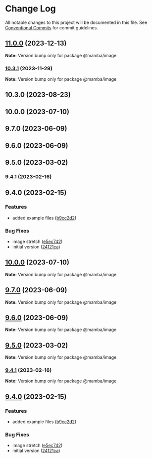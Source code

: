 # Change Log

All notable changes to this project will be documented in this file.
See [Conventional Commits](https://conventionalcommits.org) for commit guidelines.

## [11.0.0](https://github.com/stone-payments/pos-mamba-sdk/compare/@mamba/image@10.3.1...@mamba/image@11.0.0) (2023-12-13)

**Note:** Version bump only for package @mamba/image





### [10.3.1](https://github.com/stone-payments/pos-mamba-sdk/compare/@mamba/image@10.3.0...@mamba/image@10.3.1) (2023-11-29)

**Note:** Version bump only for package @mamba/image





## 10.3.0 (2023-08-23)

## 10.0.0 (2023-07-10)

## 9.7.0 (2023-06-09)

## 9.6.0 (2023-06-09)

## 9.5.0 (2023-03-02)

### 9.4.1 (2023-02-16)

## 9.4.0 (2023-02-15)


### Features

* added example files ([b9cc2d2](https://github.com/stone-payments/pos-mamba-sdk/commit/b9cc2d2e0b7b1d2f2eb2f96af250913d6338032e))


### Bug Fixes

* image stretch ([e5ec742](https://github.com/stone-payments/pos-mamba-sdk/commit/e5ec742d9dcce70db3d4e8c5fb5476f1d10f4279))
* initial version ([24121ca](https://github.com/stone-payments/pos-mamba-sdk/commit/24121ca9ce580018b577db29b771ee073b44ec98))



## [10.0.0](https://github.com/stone-payments/pos-mamba-sdk/compare/v9.7.0...v10.0.0) (2023-07-10)

**Note:** Version bump only for package @mamba/image





## [9.7.0](https://github.com/stone-payments/pos-mamba-sdk/compare/v9.6.0...v9.7.0) (2023-06-09)

**Note:** Version bump only for package @mamba/image





## [9.6.0](https://github.com/stone-payments/pos-mamba-sdk/compare/v9.5.1...v9.6.0) (2023-06-09)

**Note:** Version bump only for package @mamba/image





## [9.5.0](https://github.com/stone-payments/pos-mamba-sdk/compare/v9.4.1...v9.5.0) (2023-03-02)

**Note:** Version bump only for package @mamba/image





### [9.4.1](https://github.com/stone-payments/pos-mamba-sdk/compare/v9.4.0...v9.4.1) (2023-02-16)

**Note:** Version bump only for package @mamba/image





## [9.4.0](https://github.com/stone-payments/pos-mamba-sdk/compare/v9.3.1...v9.4.0) (2023-02-15)


### Features

* added example files ([b9cc2d2](https://github.com/stone-payments/pos-mamba-sdk/commit/b9cc2d2e0b7b1d2f2eb2f96af250913d6338032e))


### Bug Fixes

* image stretch ([e5ec742](https://github.com/stone-payments/pos-mamba-sdk/commit/e5ec742d9dcce70db3d4e8c5fb5476f1d10f4279))
* initial version ([24121ca](https://github.com/stone-payments/pos-mamba-sdk/commit/24121ca9ce580018b577db29b771ee073b44ec98))
